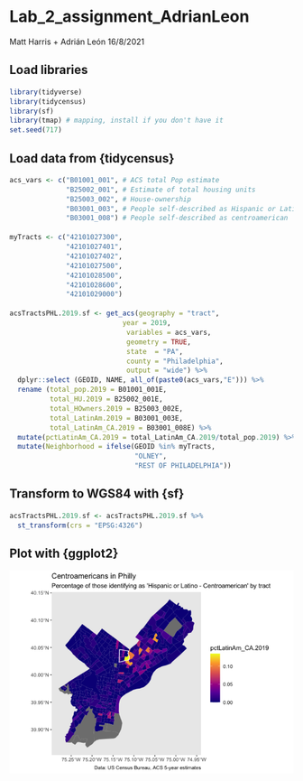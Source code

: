 Lab\_2\_assignment\_AdrianLeon
================
Matt Harris + Adrián León
16/8/2021

## Load libraries

``` r
library(tidyverse)
library(tidycensus)
library(sf)
library(tmap) # mapping, install if you don't have it
set.seed(717)
```

## Load data from {tidycensus}

``` r
acs_vars <- c("B01001_001", # ACS total Pop estimate
              "B25002_001", # Estimate of total housing units
              "B25003_002", # House-ownership
              "B03001_003", # People self-described as Hispanic or Latino
              "B03001_008") # People self-described as centroamerican
              
myTracts <- c("42101027300",
              "42101027401",
              "42101027402",
              "42101027500",
              "42101028500",
              "42101028600",
              "42101029000")

acsTractsPHL.2019.sf <- get_acs(geography = "tract",
                            year = 2019,
                             variables = acs_vars,
                             geometry = TRUE,
                             state  = "PA",
                             county = "Philadelphia",
                             output = "wide") %>%
  dplyr::select (GEOID, NAME, all_of(paste0(acs_vars,"E"))) %>%
  rename (total_pop.2019 = B01001_001E,
          total_HU.2019 = B25002_001E,
          total_HOwners.2019 = B25003_002E,
          total_LatinAm.2019 = B03001_003E,
          total_LatinAm_CA.2019 = B03001_008E) %>%
  mutate(pctLatinAm_CA.2019 = total_LatinAm_CA.2019/total_pop.2019) %>%
  mutate(Neighborhood = ifelse(GEOID %in% myTracts,
                               "OLNEY",
                               "REST OF PHILADELPHIA"))
```

## Transform to WGS84 with {sf}

``` r
acsTractsPHL.2019.sf <- acsTractsPHL.2019.sf %>% 
  st_transform(crs = "EPSG:4326")
```

## Plot with {ggplot2}

![](210916_MUSA508_Lab2_files/figure-gfm/ggplot_geom_sf-1.png)<!-- -->
